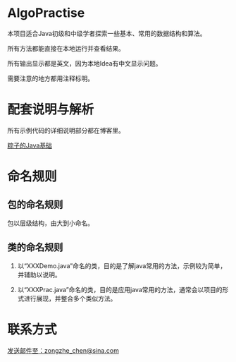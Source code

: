 # AlgoPractise
本项目适合Java初级和中级学者探索一些基本、常用的数据结构和算法。

所有方法都能直接在本地运行并查看结果。

所有输出显示都是英文，因为本地Idea有中文显示问题。

需要注意的地方都用注释标明。

# 配套说明与解析

所有示例代码的详细说明部分都在博客里。

<a href="https://blog.csdn.net/zongziczz/category_9784775.html">粽子的Java基础</a>


# 命名规则

## 包的命名规则

包以层级结构，由大到小命名。

## 类的命名规则

1. 以“XXXDemo.java”命名的类，目的是了解java常用的方法，示例较为简单，并辅助以说明。

2. 以“XXXPrac.java”命名的类，目的是应用java常用的方法，通常会以项目的形式进行展现，并整合多个类似方法。

# 联系方式

<a href="mailto:zongzhe_chen@sina.com">发送邮件至：zongzhe_chen@sina.com</a>

